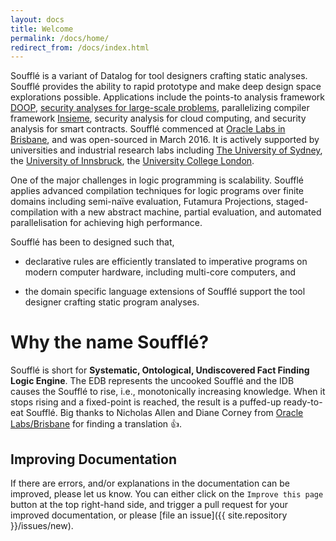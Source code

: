 ```yaml
---
layout: docs
title: Welcome
permalink: /docs/home/
redirect_from: /docs/index.html
---
```

Soufflé is a variant of Datalog for tool designers crafting static analyses. 
Soufflé provides the ability to rapid prototype and make deep design space explorations possible.
Applications include the points-to analysis framework  
 [DOOP](https://bitbucket.org/yanniss/doop),
[security analyses for large-scale problems](https://labs.oracle.com/pls/apex/f?p=labs:49:::::P49_PROJECT_ID:122),
parallelizing compiler framework [Insieme](http://www.insieme-compiler.org),
 security analysis for cloud computing, and security analysis for smart contracts.
Soufflé commenced at [Oracle Labs in Brisbane](https://github.com/oracle/souffle/wiki/Contributors), and was open-sourced in March 2016. It is actively supported by universities and industrial research labs including [The University of Sydney](http://sydney.edu.au), the [University of Innsbruck](https://www.uibk.ac.at/index.html.en), the [University College London](https://www.ucl.ac.uk).

One of the major challenges in logic programming is scalability. 
Soufflé applies advanced compilation techniques for logic programs over finite domains including semi-naïve evaluation, Futamura Projections, staged-compilation with a new abstract machine, partial evaluation, and automated parallelisation for achieving high performance.

Soufflé has been to designed such that, 

* declarative rules are efficiently translated to imperative programs on modern computer hardware, including multi-core computers, and

* the domain specific language extensions of Soufflé support the tool designer crafting static program analyses.

# Why the name Soufflé?
Soufflé  is short for **Systematic, Ontological, Undiscovered Fact Finding Logic Engine**. The EDB represents the
uncooked Soufflé  and the IDB causes the Soufflé  to rise, i.e., monotonically increasing knowledge. When it stops rising and a fixed-point is reached, the result is a puffed-up ready-to-eat Soufflé. Big thanks to Nicholas Allen and Diane Corney from [Oracle Labs/Brisbane](https://labs.oracle.com/pls/apex/f?p=labs:23:::::P23_LOCATION_ID:46) for finding a translation :+1:.


## Improving Documentation

If there are errors, and/or explanations in the documentation can be improved, please let us know.
You can either click on the ```Improve this page``` button at the top right-hand side, and trigger a pull request for your improved documentation, or please [file an issue]({{ site.repository }}/issues/new).
